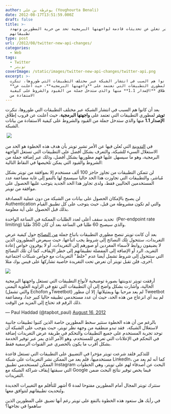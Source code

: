 ```yaml
---
author: يوغرطة بن علي (Youghourta Benali)
date: 2012-08-17T13:51:59.000Z
draft: false
title: >-
  تويتر تعلن عن تحديثات قادمة لواجهتها البرمجية تحد من حرية المطورين وتهدد
  تطبيقاتهم
type: post
url: /2012/08/twitter-new-api-changes/
categories:
  - Web
tags:
  - Twitter
  - تويتر
coverImage: /static/images/twitter-new-api-changes/twitter-api.png
excerpt: >-
  بعد أن كانوا هم السبب في انتشار الشبكة عبر مختلف التطبيقات التي طوروها، تنكرت
  **تويتر** لمطوري التطبيقات التي تعتمد على **واجهتها البرمجية**، حيث أعلنت عن
  قروب إطلاق **الإصدار 1.1** منها والذي ستدخل جملة من القيود والشروط على كيفية
  الاستفادة من
---
```

بعد أن كانوا هم السبب في انتشار الشبكة عبر مختلف التطبيقات التي طوروها، تنكرت **تويتر** لمطوري التطبيقات التي تعتمد على **واجهتها البرمجية**، حيث أعلنت عن قروب إطلاق **الإصدار 1.1** منها والذي ستدخل جملة من القيود والشروط على كيفية الاستفادة من بيانات الشبكة.

 ![](/static/images/twitter-new-api-changes/twitter-api.png)

في [التدوينة](https://dev.twitter.com/blog/changes-coming-to-twitter-api) التي تُعلن فيها عن الأمر تشير تويتر بأن هدف هذه الخطوة هو الحد من الاستغلال السيء للشبكة، والتعرف بشكل أفضل على التطبيقات التي تستغل الواجهة البرمجية، وهو ما سيسهل عليها فهم مطوريها بشكل أفضل، وذلك عبر إضافة جملة من الشروط والقيود التي يمكن تلخيصها في النقاط التالية:

لن تتمكن التطبيقات من تجاوز حاجز 100 ألف مستخدم إلا بموافقة من تويتر بشكل مُباشر، والتطبيقات التي تجاوزت هذا الحد حاليا سيسمح لها بالنمو إلى غاية مضاعفة عدد المستخدمين الحاليين فقط، ولدى تجاوز هذا الحد الجديد يتوجب عليها الحصول على موافقة من تويتر.

لن يصبح بالإمكان الحصول على بيانات من الشبكة من دون عملية المصادقة Authentication والتي لم تكون مشروطة من قبل، حيث يتوجب على كل تطبيق القيام بذلك قبل الحصول على أية معلومة.

تحديد سقف أعلى لعدد الطلبات الممكنة في الساعة الواحدة  (Per-endpoint rate limiting) والذي سيصبح 60 طلبا في الساعة بعد أن كان 350 طلبا.

بعد أن كانت تويتر تنصح مطوري التطبيقات باتباع جملة [من النصائح](https://dev.twitter.com/terms/display-guidelines) حول كيفية عرض التغريدات، ستتحول تلك النصائح إلى شروط يجب اتباعها، حيث سيعرض المطورون الذين لا يضيفون روابط لأسماء المغردين أو صورهم إلى التغريدات، أو لا يوفرون خواص إعادة التغريد، الرد أو الإضافة إلى المفضلة تطبيقاتهم إلى خطر الإيقاف، كما أن تلك النصائح التي ستتحول إلى شروط تشمل أيضا عدم "خلط" التغريدات مع خواص شبكات اجتماعية أخرى، فلن تقبل تويتر أن تعرض تحت التغريدة خاصية تشاركها على فيس بوك مثلا.

![](/static/images/twitter-new-api-changes/twitter-dev-chart.png)

أرفقت تويتر تدوينتها بصورة توضيحية لأنواع التطبيقات التي تستغل واجهتها البرمجية الحالية، وأشارت بشكل واضح إلى أن التطبيقات التي تقع في الزاوية العلوية اليمنى (والتي تشمل Echofon وTweetbot) لم يعد مرحبا بها وبمثيلاتها. إلا أن مطور Tweetbot لم يبد أي انزعاج من هذه الحد، حيث أن عدد مستخدمي تطبيقه حاليا كبير جدا، ومضاعفة ذلك الرقم قد تحتاج إلى المزيد من الوقت.

— Paul Haddad (@tapbot_paul) [August 16, 2012](https://twitter.com/tapbot_paul/status/236238901340147712)

بالرغم من أن هذه الخطوة ستثير سخط المطورين خاصة الذين كتبوا تطبيقات جانبية لاستغلال الشبكة،  فقد تبدو منطقية من وجهة نظر تويتر، حيث يتوجب على الشبكة أن توحد تجربة المستخدم على جميع التطبيقات والتحكم في طريقة عرض التغريدات إضافة في التحكم في الإعلانات التي تعرض للمستخدم، وهو الأمر الذي يمر عبر توفير الخدمة بشكل أقرب ما يكون بالحصري عبر القنوات الرسمية فقط.

للتذكير فلقد شرعت تويتر مؤخرا في التضييق على التطبيقات التي تستغل قاعدة مستخدميها، فلم يعد من الممكن نشر التغريدات على شبكة LinkedIn، كما أنه لم يعد من الممكن لمستخدمي تطبيق Instagram البحث عن أصدقاء لهم على تويتر، وهي الخطوات التي سبقتها إيقاف شراكة الشبكة مع Google فيما يخص توفير نتائج البحث ضمن التغريدات.

ستترك تويتر المجال أمام المطورين مفتوحا لمدة 6 أشهر للتأقلم مع التغييرات الجديدة ولتحديث تطبيقاتهم لتتوافق معها.

في رأيك هل ستعود هذه الخطوة بالنفع على تويتر رغم أنها تضيق على المطورين الذين ساهموا في نجاحها؟
